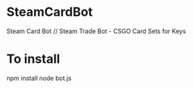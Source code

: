 # SteamCardBot
Steam Card Bot // Steam Trade Bot - CSGO Card Sets for Keys

# To install

npm install
node bot.js
